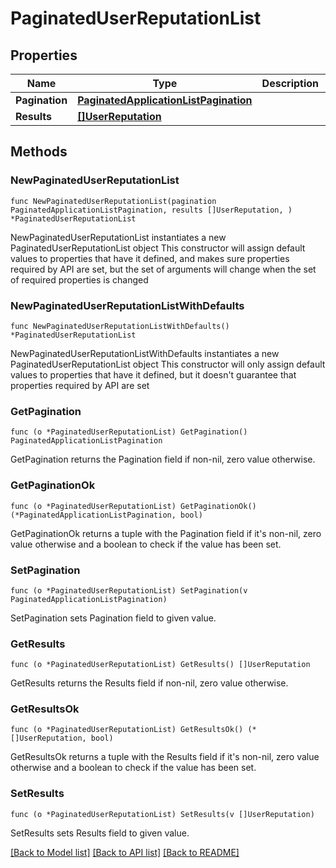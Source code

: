 # PaginatedUserReputationList

## Properties

Name | Type | Description | Notes
------------ | ------------- | ------------- | -------------
**Pagination** | [**PaginatedApplicationListPagination**](PaginatedApplicationListPagination.md) |  | 
**Results** | [**[]UserReputation**](UserReputation.md) |  | 

## Methods

### NewPaginatedUserReputationList

`func NewPaginatedUserReputationList(pagination PaginatedApplicationListPagination, results []UserReputation, ) *PaginatedUserReputationList`

NewPaginatedUserReputationList instantiates a new PaginatedUserReputationList object
This constructor will assign default values to properties that have it defined,
and makes sure properties required by API are set, but the set of arguments
will change when the set of required properties is changed

### NewPaginatedUserReputationListWithDefaults

`func NewPaginatedUserReputationListWithDefaults() *PaginatedUserReputationList`

NewPaginatedUserReputationListWithDefaults instantiates a new PaginatedUserReputationList object
This constructor will only assign default values to properties that have it defined,
but it doesn't guarantee that properties required by API are set

### GetPagination

`func (o *PaginatedUserReputationList) GetPagination() PaginatedApplicationListPagination`

GetPagination returns the Pagination field if non-nil, zero value otherwise.

### GetPaginationOk

`func (o *PaginatedUserReputationList) GetPaginationOk() (*PaginatedApplicationListPagination, bool)`

GetPaginationOk returns a tuple with the Pagination field if it's non-nil, zero value otherwise
and a boolean to check if the value has been set.

### SetPagination

`func (o *PaginatedUserReputationList) SetPagination(v PaginatedApplicationListPagination)`

SetPagination sets Pagination field to given value.


### GetResults

`func (o *PaginatedUserReputationList) GetResults() []UserReputation`

GetResults returns the Results field if non-nil, zero value otherwise.

### GetResultsOk

`func (o *PaginatedUserReputationList) GetResultsOk() (*[]UserReputation, bool)`

GetResultsOk returns a tuple with the Results field if it's non-nil, zero value otherwise
and a boolean to check if the value has been set.

### SetResults

`func (o *PaginatedUserReputationList) SetResults(v []UserReputation)`

SetResults sets Results field to given value.



[[Back to Model list]](../README.md#documentation-for-models) [[Back to API list]](../README.md#documentation-for-api-endpoints) [[Back to README]](../README.md)


